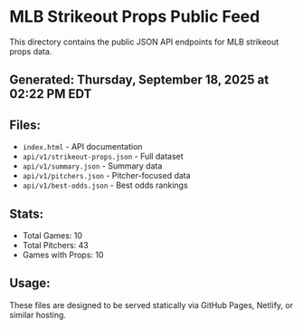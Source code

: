 # MLB Strikeout Props Public Feed

This directory contains the public JSON API endpoints for MLB strikeout props data.

## Generated: Thursday, September 18, 2025 at 02:22 PM EDT

## Files:
- `index.html` - API documentation
- `api/v1/strikeout-props.json` - Full dataset
- `api/v1/summary.json` - Summary data
- `api/v1/pitchers.json` - Pitcher-focused data  
- `api/v1/best-odds.json` - Best odds rankings

## Stats:
- Total Games: 10
- Total Pitchers: 43
- Games with Props: 10

## Usage:
These files are designed to be served statically via GitHub Pages, Netlify, or similar hosting.
